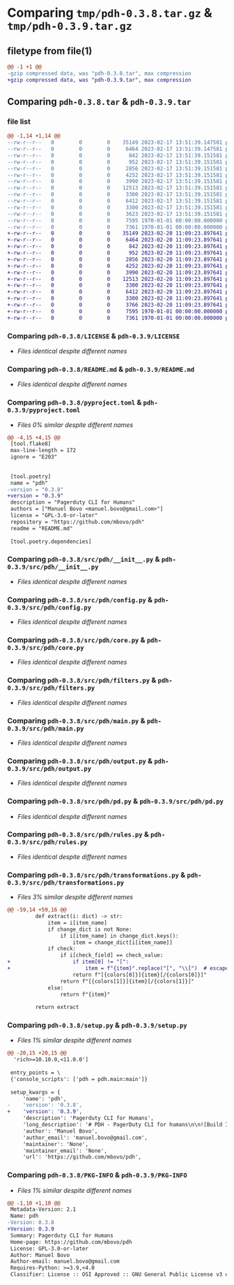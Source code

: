 # Comparing `tmp/pdh-0.3.8.tar.gz` & `tmp/pdh-0.3.9.tar.gz`

## filetype from file(1)

```diff
@@ -1 +1 @@
-gzip compressed data, was "pdh-0.3.8.tar", max compression
+gzip compressed data, was "pdh-0.3.9.tar", max compression
```

## Comparing `pdh-0.3.8.tar` & `pdh-0.3.9.tar`

### file list

```diff
@@ -1,14 +1,14 @@
--rw-r--r--   0        0        0    35149 2023-02-17 13:51:39.147581 pdh-0.3.8/LICENSE
--rw-r--r--   0        0        0     6464 2023-02-17 13:51:39.147581 pdh-0.3.8/README.md
--rw-r--r--   0        0        0      842 2023-02-17 13:51:39.151581 pdh-0.3.8/pyproject.toml
--rw-r--r--   0        0        0      952 2023-02-17 13:51:39.151581 pdh-0.3.8/src/pdh/__init__.py
--rw-r--r--   0        0        0     2856 2023-02-17 13:51:39.151581 pdh-0.3.8/src/pdh/config.py
--rw-r--r--   0        0        0     4252 2023-02-17 13:51:39.151581 pdh-0.3.8/src/pdh/core.py
--rw-r--r--   0        0        0     3990 2023-02-17 13:51:39.151581 pdh-0.3.8/src/pdh/filters.py
--rw-r--r--   0        0        0    12513 2023-02-17 13:51:39.151581 pdh-0.3.8/src/pdh/main.py
--rw-r--r--   0        0        0     3300 2023-02-17 13:51:39.151581 pdh-0.3.8/src/pdh/output.py
--rw-r--r--   0        0        0     6412 2023-02-17 13:51:39.151581 pdh-0.3.8/src/pdh/pd.py
--rw-r--r--   0        0        0     3300 2023-02-17 13:51:39.151581 pdh-0.3.8/src/pdh/rules.py
--rw-r--r--   0        0        0     3623 2023-02-17 13:51:39.151581 pdh-0.3.8/src/pdh/transformations.py
--rw-r--r--   0        0        0     7595 1970-01-01 00:00:00.000000 pdh-0.3.8/setup.py
--rw-r--r--   0        0        0     7361 1970-01-01 00:00:00.000000 pdh-0.3.8/PKG-INFO
+-rw-r--r--   0        0        0    35149 2023-02-20 11:09:23.897641 pdh-0.3.9/LICENSE
+-rw-r--r--   0        0        0     6464 2023-02-20 11:09:23.897641 pdh-0.3.9/README.md
+-rw-r--r--   0        0        0      842 2023-02-20 11:09:23.897641 pdh-0.3.9/pyproject.toml
+-rw-r--r--   0        0        0      952 2023-02-20 11:09:23.897641 pdh-0.3.9/src/pdh/__init__.py
+-rw-r--r--   0        0        0     2856 2023-02-20 11:09:23.897641 pdh-0.3.9/src/pdh/config.py
+-rw-r--r--   0        0        0     4252 2023-02-20 11:09:23.897641 pdh-0.3.9/src/pdh/core.py
+-rw-r--r--   0        0        0     3990 2023-02-20 11:09:23.897641 pdh-0.3.9/src/pdh/filters.py
+-rw-r--r--   0        0        0    12513 2023-02-20 11:09:23.897641 pdh-0.3.9/src/pdh/main.py
+-rw-r--r--   0        0        0     3300 2023-02-20 11:09:23.897641 pdh-0.3.9/src/pdh/output.py
+-rw-r--r--   0        0        0     6412 2023-02-20 11:09:23.897641 pdh-0.3.9/src/pdh/pd.py
+-rw-r--r--   0        0        0     3300 2023-02-20 11:09:23.897641 pdh-0.3.9/src/pdh/rules.py
+-rw-r--r--   0        0        0     3766 2023-02-20 11:09:23.897641 pdh-0.3.9/src/pdh/transformations.py
+-rw-r--r--   0        0        0     7595 1970-01-01 00:00:00.000000 pdh-0.3.9/setup.py
+-rw-r--r--   0        0        0     7361 1970-01-01 00:00:00.000000 pdh-0.3.9/PKG-INFO
```

### Comparing `pdh-0.3.8/LICENSE` & `pdh-0.3.9/LICENSE`

 * *Files identical despite different names*

### Comparing `pdh-0.3.8/README.md` & `pdh-0.3.9/README.md`

 * *Files identical despite different names*

### Comparing `pdh-0.3.8/pyproject.toml` & `pdh-0.3.9/pyproject.toml`

 * *Files 0% similar despite different names*

```diff
@@ -4,15 +4,15 @@
 [tool.flake8]
 max-line-length = 172
 ignore = "E203"
 
 
 [tool.poetry]
 name = "pdh"
-version = "0.3.8"
+version = "0.3.9"
 description = "Pagerduty CLI for Humans"
 authors = ["Manuel Bovo <manuel.bovo@gmail.com>"]
 license = "GPL-3.0-or-later"
 repository = "https://github.com/mbovo/pdh"
 readme = "README.md"
 
 [tool.poetry.dependencies]
```

### Comparing `pdh-0.3.8/src/pdh/__init__.py` & `pdh-0.3.9/src/pdh/__init__.py`

 * *Files identical despite different names*

### Comparing `pdh-0.3.8/src/pdh/config.py` & `pdh-0.3.9/src/pdh/config.py`

 * *Files identical despite different names*

### Comparing `pdh-0.3.8/src/pdh/core.py` & `pdh-0.3.9/src/pdh/core.py`

 * *Files identical despite different names*

### Comparing `pdh-0.3.8/src/pdh/filters.py` & `pdh-0.3.9/src/pdh/filters.py`

 * *Files identical despite different names*

### Comparing `pdh-0.3.8/src/pdh/main.py` & `pdh-0.3.9/src/pdh/main.py`

 * *Files identical despite different names*

### Comparing `pdh-0.3.8/src/pdh/output.py` & `pdh-0.3.9/src/pdh/output.py`

 * *Files identical despite different names*

### Comparing `pdh-0.3.8/src/pdh/pd.py` & `pdh-0.3.9/src/pdh/pd.py`

 * *Files identical despite different names*

### Comparing `pdh-0.3.8/src/pdh/rules.py` & `pdh-0.3.9/src/pdh/rules.py`

 * *Files identical despite different names*

### Comparing `pdh-0.3.8/src/pdh/transformations.py` & `pdh-0.3.9/src/pdh/transformations.py`

 * *Files 3% similar despite different names*

```diff
@@ -59,14 +59,16 @@
         def extract(i: dict) -> str:
             item = i[item_name]
             if change_dict is not None:
                 if i[item_name] in change_dict.keys():
                     item = change_dict[i[item_name]]
             if check:
                 if i[check_field] == check_value:
+                    if item[0] != "[":
+                        item = f"{item}".replace("[", "\\[")  # escape [ and ] to avoid rich formatting
                     return f"[{colors[0]}]{item}[/{colors[0]}]"
                 return f"[{colors[1]}]{item}[/{colors[1]}]"
             else:
                 return f"{item}"
 
         return extract
```

### Comparing `pdh-0.3.8/setup.py` & `pdh-0.3.9/setup.py`

 * *Files 1% similar despite different names*

```diff
@@ -20,15 +20,15 @@
  'rich>=10.10.0,<11.0.0']
 
 entry_points = \
 {'console_scripts': ['pdh = pdh.main:main']}
 
 setup_kwargs = {
     'name': 'pdh',
-    'version': '0.3.8',
+    'version': '0.3.9',
     'description': 'Pagerduty CLI for Humans',
     'long_description': '# PDH - PagerDuty CLI for humans\n\n![Build Image](https://github.com/mbovo/pdh/actions/workflows/build-image.yml/badge.svg)\n\n`PDH` is a new lightweight CLI for pagerduty interaction: uou can handle your incidents triage without leaving your terminal.\nIt also add some nice tricks to automate the incident triage and easy the on-call burden.\n\nSee [docs](./docs) (TBD)\n\n## Usage\n\nFirst of all you need to configure `pdh` to talk with PagerDuty\'s APIs:\n\n```bash\npdh config\n```\n\nThe wizard will prompt you for 3 settings:\n\n- `apikey` is the API key, you can generate it from the user\'s profile page on pagerduty website\n- `email` the email address of your pagerduty profile\n- `uid` the userID of your account (you can read it from the browser address bar when clicking on "My Profile")\n\nSettings are persisted to `~/.config/pdh.yaml` in clear.\n\n### Listing incidents\n\nAssigned to self:\n\n```bash\npdh inc ls\n```\n\nAny other incident currently outstanding:\n\n```bash\npdh inc ls -e\n```\n\n### Auto ACK incoming incidents\n\nWatch for new incidents every 10s and automatically set them to `Acknowledged`\n\n```bash\npdh inc ls --watch --new --ack --timeout 10\n```\n\n### List all HIGH priority incidents periodically\n\nList incidents asssigned to all users every 5s\n\n```bash\npdh inc ls --high --everything --watch --timeout 5\n```\n\n### Resolve specific incidents\n\n```bash\npdh inc resolve INCID0001 INCID0024 INCID0023\n```\n\n### Resolve all incidents related to `Backups`\n\n```bash\npdh inc ls --resolve --regexp ".*Backup.*"\n```\n\n## Rules\n\n`PDH` support custom scripting applied to your incidents list. These `rules` are in fact any type of executable you can run on your machine.\n\n```bash\npdh inc apply INCID001 -s /path/to/my/script.py -s /path/to/binary\n```\n\nThe `apply` subcommand will call the listed executable/script passing along a json to stdin with the incident informations. The called script can apply any type of checks/sideffects and output another json to stout to answer the call.\n\nEven though rules can be written in any language it\'s very straightforward using python:\n\n### Rules: an example\n\nAn example rule can be written in python with the following lines\n\n```python\n#!/usr/bin/env python3\nfrom pdh import rules, Filter\n\n@rules.rule\ndef main(input):\n    return {i["id"]: i["summary"] for i in input}\n\nif __name__ == "__main__":\n    main()\n```\n\nThis is the simplest rule you can write, reading the input and simply output a new dictionary with the entries. It will output something like:\n\n```bash\n\n pdh inc apply Q1LNI5LNM7RZ2C Q1C5KG41H0SZAM -s ./a.py\n┏━━━━━━━━┳━━━━━━━━━━━━━━━━━━━━━━━━━━━━━━━━━━━━━━━━━━━━━━━━━━━━━━━━━━━━━━━━━━━━┳━━━━━━━━━━━━━━━━━━━━━━━━━━━━━━━━━━━━━━━━━━━━━━━━━━━━━━━━━━━━━━━━━━━━━━━━━━━━━━━━━━━━━━┓\n┃ script ┃ Q1LNI5LNM7RZ2C                                                     ┃ Q1C5KG41H0SZAM                                                                       ┃\n┡━━━━━━━━╇━━━━━━━━━━━━━━━━━━━━━━━━━━━━━━━━━━━━━━━━━━━━━━━━━━━━━━━━━━━━━━━━━━━━╇━━━━━━━━━━━━━━━━━━━━━━━━━━━━━━━━━━━━━━━━━━━━━━━━━━━━━━━━━━━━━━━━━━━━━━━━━━━━━━━━━━━━━━┩\n│ ./a.py │  AWS Health Event: us-east-1 EC2 : AWS_EC2_INSTANCE_STOP_SCHEDULED │  AWS Health Event: us-east-1 EC2 : AWS_EC2_INSTANCE_STORE_DRIVE_PERFORMANCE_DEGRADED │\n└────────┴────────────────────────────────────────────────────────────────────┴──────────────────────────────────────────────────────────────────────────────────────┘\n```\n\nThe default output is `table` with one line for each script runned and with one column per each element in the returned object\n\n### Rules: more examples\n\n```python\n#!/usr/bin/env python3\n\n# Needed imports\nfrom pdh import rules, Filter\n\n# This annotation make the main() method parse stdin as json into the parameter called input\n# All returned values are converted to json and printed to stdout\n@rules.rule\ndef main(input):\n\n    # Initialize PagerDuty\'s APIs\n    api = rules.api()\n\n    # From the given input extract only incidents with the word cassandra in title\n    incs = Filter.objects(input, filters=[Filter.regexp("title", ".*EC2.*")])\n\n    # ackwnoledge all previously filtered incidents\n    api.ack(incs)\n\n    # resolve all previously filtered incidents\n    api.resolve(incs)\n\n    # snooze all previously filtered incidents for 1h\n    api.snooze(incs, duration=3600)\n\n    # Chain a given rule, i.e call that rule with the output of this one\n    # chain-loading supports only a single binary, not directories\n    c = rules.chain(incs, "rules/test_chaining.sh")\n\n    # Execute an external program and get the output/err/return code\n    p: rules.ShellResponse = rules.exec(\'kubectl get nodes -o name\')\n    if p.rc > 0:\n      nodes = p.stdout.split("\\n")\n\n    # if you return a dict will be rendered with each item as a column in a table\n    # Othrwise will be converted as string\n    return {i["id"]: i["summary"] for i in incs}\n\n\nif __name__ == "__main__":\n    main()\n\n\n```\n\n## Requirements\n\n- [Taskfile](https://taskfile.dev)\n- Python >=3.9\n- Docker\n\n## Contributing\n\nFirst of all you need to setup the dev environment, using Taskfile:\n\n```bash\ntask setup\n```\n\nThis will create a python virtualenv and install `pre-commit` and `poetry` in your system if you lack them.\n\n\n## License\n\nThis program is free software: you can redistribute it and/or modify it under the terms of the GNU General Public License as published by the Free Software Foundation, either version 3 of the License, or (at your option) any later version.\nSee [](LICENSE) for more details.\n',
     'author': 'Manuel Bovo',
     'author_email': 'manuel.bovo@gmail.com',
     'maintainer': 'None',
     'maintainer_email': 'None',
     'url': 'https://github.com/mbovo/pdh',
```

### Comparing `pdh-0.3.8/PKG-INFO` & `pdh-0.3.9/PKG-INFO`

 * *Files 1% similar despite different names*

```diff
@@ -1,10 +1,10 @@
 Metadata-Version: 2.1
 Name: pdh
-Version: 0.3.8
+Version: 0.3.9
 Summary: Pagerduty CLI for Humans
 Home-page: https://github.com/mbovo/pdh
 License: GPL-3.0-or-later
 Author: Manuel Bovo
 Author-email: manuel.bovo@gmail.com
 Requires-Python: >=3.9,<4.0
 Classifier: License :: OSI Approved :: GNU General Public License v3 or later (GPLv3+)
```

